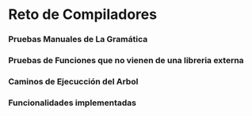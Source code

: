 # Reto de Compiladores

### Pruebas Manuales de La Gramática

### Pruebas de Funciones que no vienen de una libreria externa

### Caminos de Ejecucción del Arbol

### Funcionalidades implementadas

